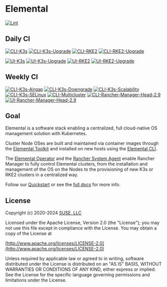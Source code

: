 # Elemental

[![Lint](https://github.com/rancher/elemental/actions/workflows/lint.yaml/badge.svg)](https://github.com/rancher/elemental/actions/workflows/lint.yaml)

## Daily CI

[![CLI-K3s](https://github.com/rancher/elemental/actions/workflows/cli-k3s-matrix.yaml/badge.svg)](https://github.com/rancher/elemental/actions/workflows/cli-k3s-matrix.yaml)
[![CLI-K3s-Upgrade](https://github.com/rancher/elemental/actions/workflows/cli-k3s-upgrade-matrix.yaml/badge.svg)](https://github.com/rancher/elemental/actions/workflows/cli-k3s-upgrade-matrix.yaml)
[![CLI-RKE2](https://github.com/rancher/elemental/actions/workflows/cli-rke2-matrix.yaml/badge.svg)](https://github.com/rancher/elemental/actions/workflows/cli-rke2-matrix.yaml)
[![CLI-RKE2-Upgrade](https://github.com/rancher/elemental/actions/workflows/cli-rke2-upgrade-matrix.yaml/badge.svg)](https://github.com/rancher/elemental/actions/workflows/cli-rke2-upgrade-matrix.yaml)

[![UI-K3s](https://github.com/rancher/elemental/actions/workflows/ui-k3s-matrix.yaml/badge.svg)](https://github.com/rancher/elemental/actions/workflows/ui-k3s-matrix.yaml)
[![UI-K3s-Upgrade](https://github.com/rancher/elemental/actions/workflows/ui-k3s-upgrade-matrix.yaml/badge.svg)](https://github.com/rancher/elemental/actions/workflows/ui-k3s-upgrade-matrix.yaml)
[![UI-RKE2](https://github.com/rancher/elemental/actions/workflows/ui-rke2-matrix.yaml/badge.svg)](https://github.com/rancher/elemental/actions/workflows/ui-rke2-matrix.yaml)
[![UI-RKE2-Upgrade](https://github.com/rancher/elemental/actions/workflows/ui-rke2-upgrade-matrix.yaml/badge.svg)](https://github.com/rancher/elemental/actions/workflows/ui-rke2-upgrade-matrix.yaml)

## Weekly CI

[![CLI-K3s-Airgap](https://github.com/rancher/elemental/actions/workflows/cli-k3s-airgap-matrix.yaml/badge.svg)](https://github.com/rancher/elemental/actions/workflows/cli-k3s-airgap-matrix.yaml)
[![CLI-K3s-Downgrade](https://github.com/rancher/elemental/actions/workflows/cli-k3s-downgrade-matrix.yaml/badge.svg)](https://github.com/rancher/elemental/actions/workflows/cli-k3s-downgrade-matrix.yaml)
[![CLI-K3s-Scalability](https://github.com/rancher/elemental/actions/workflows/cli-k3s-scalability-matrix.yaml/badge.svg)](https://github.com/rancher/elemental/actions/workflows/cli-k3s-scalability-matrix.yaml)
[![CLI-K3s-SELinux](https://github.com/rancher/elemental/actions/workflows/cli-k3s-selinux-matrix.yaml/badge.svg)](https://github.com/rancher/elemental/actions/workflows/cli-k3s-selinux-matrix.yaml)
[![CLI-Multicluster](https://github.com/rancher/elemental/actions/workflows/cli-multicluster-matrix.yaml/badge.svg)](https://github.com/rancher/elemental/actions/workflows/cli-multicluster-matrix.yaml)
[![CLI-Rancher-Manager-Head-2.9](https://github.com/rancher/elemental/actions/workflows/cli-rm-head-2.9-matrix.yaml/badge.svg)](https://github.com/rancher/elemental/actions/workflows/cli-rm-head-2.9-matrix.yaml)
[![UI-Rancher-Manager-Head-2.9](https://github.com/rancher/elemental/actions/workflows/ui-rm-head-2.9-matrix.yaml/badge.svg)](https://github.com/rancher/elemental/actions/workflows/ui-rm-head-2.9-matrix.yaml)

## Goal

Elemental is a software stack enabling a centralized, full cloud-native OS management solution with Kubernetes.

Cluster Node OSes are built and maintained via container images through the [Elemental Toolkit](https://rancher.github.io/elemental-toolkit/) and installed on new hosts using the [Elemental CLI](https://github.com/rancher/elemental-cli).

The [Elemental Operator](https://github.com/rancher/elemental-operator) and the [Rancher System Agent](https://github.com/rancher/system-agent) enable Rancher Manager to fully control Elemental clusters, from the installation and management of the OS on the Nodes to the provisioning of new K3s or RKE2 clusters in a centralized way.

Follow our [Quickstart](https://rancher.github.io/elemental/quickstart/) or see the [full docs](https://rancher.github.io/elemental/) for more info.

## License

Copyright (c) 2020-2024 [SUSE, LLC](http://suse.com)

Licensed under the Apache License, Version 2.0 (the "License");
you may not use this file except in compliance with the License.
You may obtain a copy of the License at

[http://www.apache.org/licenses/LICENSE-2.0](http://www.apache.org/licenses/LICENSE-2.0)

Unless required by applicable law or agreed to in writing, software
distributed under the License is distributed on an "AS IS" BASIS,
WITHOUT WARRANTIES OR CONDITIONS OF ANY KIND, either express or implied.
See the License for the specific language governing permissions and
limitations under the License.

